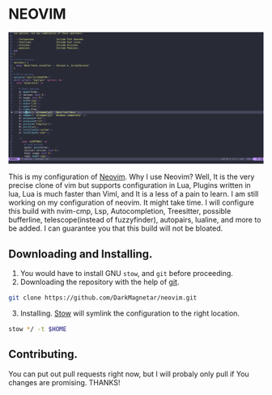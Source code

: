 # NEOVIM

![neovim image](./nvim_config.png)

This is my configuration of [Neovim](https://neovim.io/). Why I use Neovim? Well, It is the very precise clone of vim but supports configuration in Lua, Plugins written 
in lua, Lua is much faster than Viml, and It is a less of a pain to learn. I am still working on my configuration of neovim. It might take time. I will configure 
this build with nvim-cmp, Lsp, Autocompletion, Treesitter, possible bufferline, telescope(instead of fuzzyfinder), autopairs, lualine, and more to be added. I can 
guarantee you that this build will not be bloated. 

## Downloading and Installing. 

1. You would have to install GNU `stow`, and `git` before proceeding. 
2. Downloading the repository with the help of [git](https://git-scm.com/).   
```bash
git clone https://github.com/DarkMagnetar/neovim.git
```
3. Installing. 
[Stow](https://www.gnu.org/software/stow/) will symlink the configuration to the right location. 
```bash
stow */ -t $HOME
```
## Contributing. 
You can put out pull requests right now, but I will probaly only pull if You changes are promising. THANKS! 
